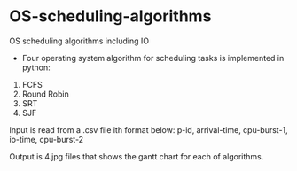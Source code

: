 # OS-scheduling-algorithms
OS scheduling algorithms including IO

* Four operating system algorithm for scheduling tasks is implemented in python:
1. FCFS
2. Round Robin
3. SRT
4. SJF

Input is read from a .csv file ith format below:
p-id, arrival-time, cpu-burst-1, io-time, cpu-burst-2

Output is 4.jpg files that shows the gantt chart for each of algorithms.
